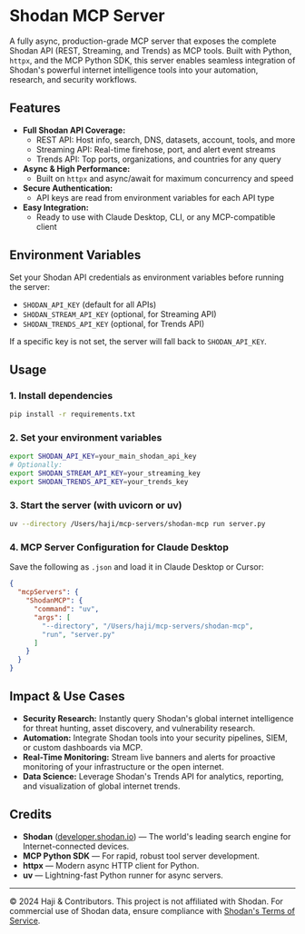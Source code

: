 # Shodan MCP Server

A fully async, production-grade MCP server that exposes the complete Shodan API (REST, Streaming, and Trends) as MCP tools. Built with Python, `httpx`, and the MCP Python SDK, this server enables seamless integration of Shodan's powerful internet intelligence tools into your automation, research, and security workflows.

## Features

- **Full Shodan API Coverage:**
  - REST API: Host info, search, DNS, datasets, account, tools, and more
  - Streaming API: Real-time firehose, port, and alert event streams
  - Trends API: Top ports, organizations, and countries for any query
- **Async & High Performance:**
  - Built on `httpx` and async/await for maximum concurrency and speed
- **Secure Authentication:**
  - API keys are read from environment variables for each API type
- **Easy Integration:**
  - Ready to use with Claude Desktop, CLI, or any MCP-compatible client

## Environment Variables

Set your Shodan API credentials as environment variables before running the server:

- `SHODAN_API_KEY` (default for all APIs)
- `SHODAN_STREAM_API_KEY` (optional, for Streaming API)
- `SHODAN_TRENDS_API_KEY` (optional, for Trends API)

If a specific key is not set, the server will fall back to `SHODAN_API_KEY`.

## Usage

### 1. Install dependencies

```sh
pip install -r requirements.txt
```

### 2. Set your environment variables

```sh
export SHODAN_API_KEY=your_main_shodan_api_key
# Optionally:
export SHODAN_STREAM_API_KEY=your_streaming_key
export SHODAN_TRENDS_API_KEY=your_trends_key
```

### 3. Start the server (with uvicorn or uv)

```sh
uv --directory /Users/haji/mcp-servers/shodan-mcp run server.py
```

### 4. MCP Server Configuration for Claude Desktop

Save the following as `.json` and load it in Claude Desktop or Cursor:

```json
{
  "mcpServers": {
    "ShodanMCP": {
      "command": "uv",
      "args": [
        "--directory", "/Users/haji/mcp-servers/shodan-mcp",
        "run", "server.py"
      ]
    }
  }
}
```

## Impact & Use Cases

- **Security Research:** Instantly query Shodan's global internet intelligence for threat hunting, asset discovery, and vulnerability research.
- **Automation:** Integrate Shodan tools into your security pipelines, SIEM, or custom dashboards via MCP.
- **Real-Time Monitoring:** Stream live banners and alerts for proactive monitoring of your infrastructure or the open internet.
- **Data Science:** Leverage Shodan's Trends API for analytics, reporting, and visualization of global internet trends.

## Credits

- **Shodan** ([developer.shodan.io](https://developer.shodan.io/api)) — The world's leading search engine for Internet-connected devices.
- **MCP Python SDK** — For rapid, robust tool server development.
- **httpx** — Modern async HTTP client for Python.
- **uv** — Lightning-fast Python runner for async servers.

---

© 2024 Haji & Contributors. This project is not affiliated with Shodan. For commercial use of Shodan data, ensure compliance with [Shodan's Terms of Service](https://www.shodan.io/terms).

